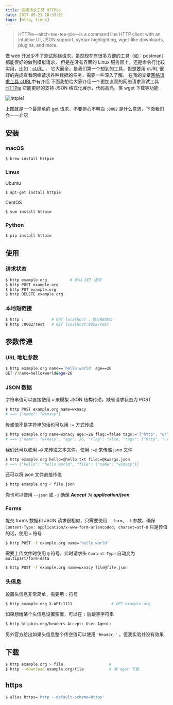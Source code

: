 ```yaml
---
title: 网络请求工具 HTTPie
date: 2017-09-21 20:33:21
tags: [http, linux]
---
```


> HTTPie—aitch-tee-tee-pie—is a command line HTTP client with an intuitive UI, JSON support, syntax highlighting, wget-like downloads, plugins, and more.

<!-- more -->
<!-- toc -->
做 web 开发少不了测试网络请求，虽然现在有很多方便的工具（如：postman）都能很好的做到模拟请求，
但是在没有界面的 Linux 服务器上，还是命令行比较实用，比如：[cURL](https://github.com/curl/curl) ，
它大而全，是我们第一个想到的工具，但想要用 cURL 很好的完成查看网络请求各种数据的任务，需要一些深入了解，
在我的文章[网络请求工具 cURL](/2017/08/16/linux-2017-08-16-curl/)中有介绍
下面我想给大家介绍一个更加直观的网络请求测试工具 [HTTPie](https://httpie.org/)
它能更好的支持 JSON 格式化展示，代码高亮，类 wget 下载等功能

![httpie1](/images/httpie1.png)

上图就是一个最简单的 get 请求，不要担心不明白 `:8002` 是什么意思，下面我们会一一介绍

## 安装

### macOS
```bash
$ brew install httpie
```

### Linux
Ubuntu
```bash
$ apt-get install httpie
```
CentOS
```bash
$ yum install httpie
```
### Python
```bash
$ pip install httpie
```

## 使用

### 请求状态
```bash
$ http example.org          # 默认 GET 请求
$ http POST example.org
$ http PUT example.org
$ http DELETE example.org
```

### 本地短链接
```bash
$ http :            # GET localhost ，默认80端口
$ http :8002/test   # GET lcoalhost:8002/test
```

## 参数传递
### URL 地址参数
```bash
$ http example.org name=='hello world' age==26
GET /?name=hello+world&age=26
```

### JSON 数据
字符串值可以直接使用 `=` 来模拟 JSON 结构传递，缺省请求状态为 POST
```bash
$ http POST example.org name=wxnacy
# ==> {"name": "wxnacy"}
```

传递值不是字符串的话也可以用 `:=` 方式传递
```bash
$ http example.org name=wxnacy age:=26 flag:=false tags:='["http", "url"]'
# ==> {"name": "wxnacy", "age": 26, "flag": false, "tags": ["http", "url"]}
```

我们还可以使用 `=@` 来传递文本文件，使用 `:=@` 来传递 json 文件
```bash
$ http example.org hello=@hello.txt file:=@kwargs.json
# ==> {"hello": "hello world", "file": {"name": "wxnacy"}}
```

还可以将 json 文件直接传值
```bash
$ http example.org < file.json
```

你也可以使用 `--json` 或 `-j` 确保 ***Accept*** 为 ***application/json***

### Forms
提交 forms 数据和 JSON 请求很相似，只需要使用 `--form, -f` 参数，确保 `Content-Type: application/x-www-form-urlencoded; charset=utf-8`
只是传值的话，使用 `=` 符号
```bash
$ http POST -f example.org name='helle world'
```

需要上传文件时使用 `@` 符号，此时请求头 `Content-Type` 自动变为 `multipart/form-data`
```bash
$ http POST -f example.org name=wxnacy file@file.json
```

### 头信息
设置头信息非常简单，需要用 `:` 符号
```bash
$ http example.org X-API:1111                 # GET example.org
```
如果想给某个头信息设置空置，可以在 `:` 后跟空字符串
```bash
$ http httpbin.org/headers Accept: User-Agent:
```
另外官方给出如果头信息整个传空值可以使用 `'Header;'` ，但我实验并没有效果

## 下载
```bash
$ http example.org > file                    #
$ http --download example.org/file           # 类 wget 下载
```

## https
```bash
$ alias https='http --default-scheme=https'
```
